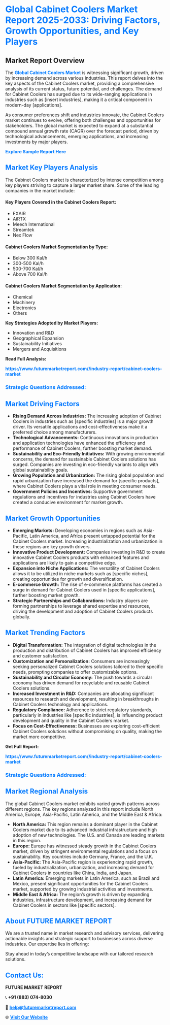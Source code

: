 <h1 style="color: #007BFF;">Global Cabinet Coolers Market Report 2025-2033: Driving Factors, Growth Opportunities, and Key Players</h1>

<section id="overview">
<h2>Market Report Overview</h2>
<p>The <a href="https://www.futuremarketreport.com//industry-report/cabinet-coolers-market" style="color: #007BFF; text-decoration: none;"><strong>Global Cabinet Coolers Market</strong></a> is witnessing significant growth, driven by increasing demand across various industries. This report delves into the key aspects of the Cabinet Coolers market, providing a comprehensive analysis of its current status, future potential, and challenges. The demand for Cabinet Coolers has surged due to its wide-ranging applications in industries such as [insert industries], making it a critical component in modern-day [applications].</p>
<p>As consumer preferences shift and industries innovate, the Cabinet Coolers market continues to evolve, offering both challenges and opportunities for stakeholders. The global market is expected to expand at a substantial compound annual growth rate (CAGR) over the forecast period, driven by technological advancements, emerging applications, and increasing investments by major players.</p>
</section>

<section id="overview">
<p><a href="https://www.futuremarketreport.com//request-sample/reportId=54816" style="color: #007BFF; text-decoration: none;"><strong>Explore Sample Report Here</strong></a></p>
</section>

<section id="key-players">
<h2 style="color: #007BFF;">Market Key Players Analysis</h2>
<p>The Cabinet Coolers market is characterized by intense competition among key players striving to capture a larger market share. Some of the leading companies in the market include:</p>
<h4>Key Players Covered in the Cabinet Coolers Report:</h4>
<ul><li>EXAIR</li><li>AiRTX</li><li>Meech International</li><li>Streamtek</li><li>Nex Flow</li></ul>
<h4>Cabinet Coolers Market Segmentation by Type:</h4>
<ul><li>Below 300 Kal/h</li><li>300-500 Kal/h</li><li>500-700 Kal/h</li><li>Above 700 Kal/h</li></ul>

<h4>Cabinet Coolers Market Segmentation by Application:</h4>
<ul><li>Chemical</li><li>Machinery</li><li>Electronics</li><li>Others</li></ul>
<p><strong>Key Strategies Adopted by Market Players:</strong></p>
<ul>
<li>Innovation and R&D</li>
<li>Geographical Expansion</li>
<li>Sustainability Initiatives</li>
<li>Mergers and Acquisitions</li>
</ul>
</section>

<section>
<p><strong>Read Full Analysis: </strong></p><a href="https://www.futuremarketreport.com//industry-report/cabinet-coolers-market" style="color: #007BFF; text-decoration: none;"><strong>https://www.futuremarketreport.com//industry-report/cabinet-coolers-market</strong></a>
<h3 style="color: #007BFF;">Strategic Questions Addressed:</h3>
</section>

<section id="driving-factors">
<h2 style="color: #007BFF;">Market Driving Factors</h2>
<ul>
<li><strong>Rising Demand Across Industries:</strong> The increasing adoption of Cabinet Coolers in industries such as [specific industries] is a major growth driver. Its versatile applications and cost-effectiveness make it a preferred choice among manufacturers.</li>
<li><strong>Technological Advancements:</strong> Continuous innovations in production and application technologies have enhanced the efficiency and performance of Cabinet Coolers, further boosting market demand.</li>
<li><strong>Sustainability and Eco-Friendly Initiatives:</strong> With growing environmental concerns, the demand for sustainable Cabinet Coolers solutions has surged. Companies are investing in eco-friendly variants to align with global sustainability goals.</li>
<li><strong>Growing Population and Urbanization:</strong> The rising global population and rapid urbanization have increased the demand for [specific products], where Cabinet Coolers plays a vital role in meeting consumer needs.</li>
<li><strong>Government Policies and Incentives:</strong> Supportive government regulations and incentives for industries using Cabinet Coolers have created a conducive environment for market growth.</li>
</ul>
</section>

<section id="growth-opportunities">
<h2 style="color: #007BFF;">Market Growth Opportunities</h2>
<ul>
<li><strong>Emerging Markets:</strong> Developing economies in regions such as Asia-Pacific, Latin America, and Africa present untapped potential for the Cabinet Coolers market. Increasing industrialization and urbanization in these regions are key growth drivers.</li>
<li><strong>Innovative Product Development:</strong> Companies investing in R&D to create innovative Cabinet Coolers products with enhanced features and applications are likely to gain a competitive edge.</li>
<li><strong>Expansion into Niche Applications:</strong> The versatility of Cabinet Coolers allows it to be utilized in niche markets such as [specific niches], creating opportunities for growth and diversification.</li>
<li><strong>E-commerce Growth:</strong> The rise of e-commerce platforms has created a surge in demand for Cabinet Coolers used in [specific applications], further boosting market growth.</li>
<li><strong>Strategic Partnerships and Collaborations:</strong> Industry players are forming partnerships to leverage shared expertise and resources, driving the development and adoption of Cabinet Coolers products globally.</li>
</ul>
</section>

<section id="trending-factors">
<h2 style="color: #007BFF;">Market Trending Factors</h2>
<ul>
<li><strong>Digital Transformation:</strong> The integration of digital technologies in the production and distribution of Cabinet Coolers has improved efficiency and customer satisfaction.</li>
<li><strong>Customization and Personalization:</strong> Consumers are increasingly seeking personalized Cabinet Coolers solutions tailored to their specific needs, prompting companies to offer customizable options.</li>
<li><strong>Sustainability and Circular Economy:</strong> The push towards a circular economy has driven demand for recyclable and reusable Cabinet Coolers solutions.</li>
<li><strong>Increased Investment in R&D:</strong> Companies are allocating significant resources to research and development, resulting in breakthroughs in Cabinet Coolers technology and applications.</li>
<li><strong>Regulatory Compliance:</strong> Adherence to strict regulatory standards, particularly in industries like [specific industries], is influencing product development and quality in the Cabinet Coolers market.</li>
<li><strong>Focus on Cost-Effectiveness:</strong> Businesses are exploring cost-efficient Cabinet Coolers solutions without compromising on quality, making the market more competitive.</li>
</ul>
</section>

<section>
<p><strong>Get Full Report: </strong></p><a href="https://www.futuremarketreport.com//industry-report/cabinet-coolers-market" style="color: #007BFF; text-decoration: none;"><strong>https://www.futuremarketreport.com//industry-report/cabinet-coolers-market</strong></a>
<h3 style="color: #007BFF;">Strategic Questions Addressed:</h3>
</section>


<section id="regional-analysis">
<h2 style="color: #007BFF;">Market Regional Analysis</h2>
<p>The global Cabinet Coolers market exhibits varied growth patterns across different regions. The key regions analyzed in this report include North America, Europe, Asia-Pacific, Latin America, and the Middle East & Africa:</p>
<ul>
<li><strong>North America:</strong> This region remains a dominant player in the Cabinet Coolers market due to its advanced industrial infrastructure and high adoption of new technologies. The U.S. and Canada are leading markets in this region.</li>
<li><strong>Europe:</strong> Europe has witnessed steady growth in the Cabinet Coolers market, driven by stringent environmental regulations and a focus on sustainability. Key countries include Germany, France, and the U.K.</li>
<li><strong>Asia-Pacific:</strong> The Asia-Pacific region is experiencing rapid growth, fueled by industrialization, urbanization, and increasing demand for Cabinet Coolers in countries like China, India, and Japan.</li>
<li><strong>Latin America:</strong> Emerging markets in Latin America, such as Brazil and Mexico, present significant opportunities for the Cabinet Coolers market, supported by growing industrial activities and investments.</li>
<li><strong>Middle East & Africa:</strong> The region’s growth is driven by expanding industries, infrastructure development, and increasing demand for Cabinet Coolers in sectors like [specific sectors].</li>
</ul>
</section>

<footer>
<h2 style="color: #007BFF;">About FUTURE MARKET REPORT</h2>
<p>We are a trusted name in market research and advisory services, delivering actionable insights and strategic support to businesses across diverse industries. Our expertise lies in offering:</p>

<p>Stay ahead in today’s competitive landscape with our tailored research solutions.</p>

<h2 style="color: #007BFF;">Contact Us:</h2>
<p><strong>FUTURE MARKET REPORT</strong></p>
<p>📞 <strong>+91 (883) 074-8030</strong></p>
<p>📧 <strong><a href="mailto:help@futuremarketreport.com" style="color: #007BFF;">help@futuremarketreport.com</a></strong></p>
<p>🌐 <strong><a href="https://www.futuremarketreport.com/" style="color: #007BFF;">Visit Our Website</a></strong></p>
</footer>